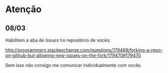 # Atenção

## 08/03

Habilitem a aba de *Issues* no repositório de vocês:

http://programmers.stackexchange.com/questions/179468/forking-a-repo-on-github-but-allowing-new-issues-on-the-fork/179470#179470

Sem isso não consigo me comunicar individualmente com vocês.
